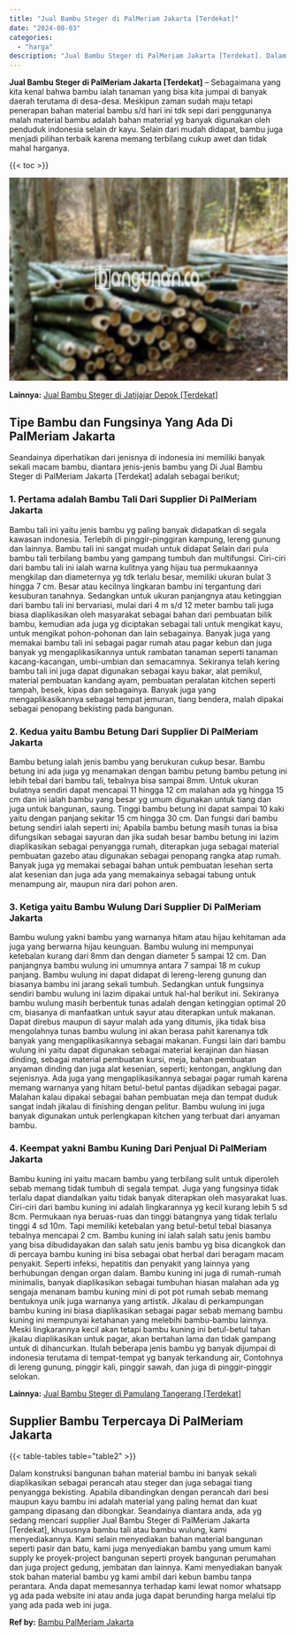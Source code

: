 ```yaml
---
title: "Jual Bambu Steger di PalMeriam Jakarta [Terdekat]"
date: "2024-08-03"
categories: 
  - "harga"
description: "Jual Bambu Steger di PalMeriam Jakarta [Terdekat]. Dalam konstruksi bangunan bahan material bambu ini banyak sekali diaplikasikan sebagai perancah atau stege..."
---
```


**Jual Bambu Steger di PalMeriam Jakarta \[Terdekat\]** – Sebagaimana yang kita kenal bahwa bambu ialah tanaman yang bisa kita jumpai di banyak daerah terutama di desa-desa. Meskipun zaman sudah maju tetapi penerapan bahan material bambu s/d hari ini tdk sepi dari penggunanya malah material bambu adalah bahan material yg banyak digunakan oleh penduduk indonesia selain dr kayu. Selain dari mudah didapat, bambu juga menjadi pilihan terbaik karena memang terbilang cukup awet dan tidak mahal harganya.

{{< toc >}}

![Jual Bambu Steger di PalMeriam Jakarta [Terdekat]](/images/jual-bambu-tali-32.png)

**Lainnya:** [Jual Bambu Steger di Jatijajar Depok \[Terdekat\]](https://bambu.bangunan.co/jual-bambu-steger-di-jatijajar-depok-terdekat/)

## Tipe Bambu dan Fungsinya Yang Ada Di PalMeriam Jakarta

Seandainya diperhatikan dari jenisnya di indonesia ini memiliki banyak sekali macam bambu, diantara jenis-jenis bambu yang Di Jual Bambu Steger di PalMeriam Jakarta \[Terdekat\] adalah sebagai berikut;

### 1\. Pertama adalah Bambu Tali Dari Supplier Di PalMeriam Jakarta

Bambu tali ini yaitu jenis bambu yg paling banyak didapatkan di segala kawasan indonesia. Terlebih di pinggir-pinggiran kampung, lereng gunung dan lainnya. Bambu tali ini sangat mudah untuk didapat Selain dari pula bambu tali terbilang bambu yang gampang tumbuh dan multifungsi. Ciri-ciri dari bambu tali ini ialah warna kulitnya yang hijau tua permukaannya mengkilap dan diameternya yg tdk terlalu besar, memiliki ukuran bulat 3 hingga 7 cm. Besar atau kecilnya lingkaran bambu ini tergantung dari kesuburan tanahnya. Sedangkan untuk ukuran panjangnya atau ketinggian dari bambu tali ini bervariasi, mulai dari 4 m s/d 12 meter bambu tali juga biasa diaplikasikan oleh masyarakat sebagai bahan dari pembuatan bilik bambu, kemudian ada juga yg diciptakan sebagai tali untuk mengikat kayu, untuk mengikat pohon-pohonan dan lain sebagainya. Banyak juga yang memakai bambu tali ini sebagai pagar rumah atau pagar kebun dan juga banyak yg mengaplikasikannya untuk rambatan tanaman seperti tanaman kacang-kacangan, umbi-umbian dan semacamnya. Sekiranya telah kering bambu tali ini juga dapat digunakan sebagai kayu bakar, alat pemikul, material pembuatan kandang ayam, pembuatan peralatan kitchen seperti tampah, besek, kipas dan sebagainya. Banyak juga yang mengaplikasikannya sebagai tempat jemuran, tiang bendera, malah dipakai sebagai penopang bekisting pada bangunan.

### 2\. Kedua yaitu Bambu Betung Dari Supplier Di PalMeriam Jakarta

Bambu betung ialah jenis bambu yang berukuran cukup besar. Bambu betung ini ada juga yg menamakan dengan bambu petung bambu petung ini lebih tebal dari bambu tali, tebalnya bisa sampai 8mm. Untuk ukuran bulatnya sendiri dapat mencapai 11 hingga 12 cm malahan ada yg hingga 15 cm dan ini ialah bambu yang besar yg umum digunakan untuk tiang dan juga untuk bangunan, saung. Tinggi bambu betung ini dapat sampai 10 kaki yaitu dengan panjang sekitar 15 cm hingga 30 cm. Dan fungsi dari bambu betung sendiri ialah seperti ini; Apabila bambu betung masih tunas ia bisa difungsikan sebagai sayuran dan jika sudah besar bambu betung ini lazim diaplikasikan sebagai penyangga rumah, diterapkan juga sebagai material pembuatan gazebo atau digunakan sebagai penopang rangka atap rumah. Banyak juga yg memakai sebagai bahan untuk pembuatan lesehan serta alat kesenian dan juga ada yang memakainya sebagai tabung untuk menampung air, maupun nira dari pohon aren.

### 3\. Ketiga yaitu Bambu Wulung Dari Supplier Di PalMeriam Jakarta

Bambu wulung yakni bambu yang warnanya hitam atau hijau kehitaman ada juga yang berwarna hijau keunguan. Bambu wulung ini mempunyai ketebalan kurang dari 8mm dan dengan diameter 5 sampai 12 cm. Dan panjangnya bambu wulung ini umumnya antara 7 sampai 18 m cukup panjang. Bambu wulung ini dapat didapat di lereng-lereng gunung dan biasanya bambu ini jarang sekali tumbuh. Sedangkan untuk fungsinya sendiri bambu wulung ini lazim dipakai untuk hal-hal berikut ini. Sekiranya bambu wulung masih berbentuk tunas adalah dengan ketinggian optimal 20 cm, biasanya di manfaatkan untuk sayur atau diterapkan untuk makanan. Dapat direbus maupun di sayur malah ada yang ditumis, jika tidak bisa mengolahnya tunas bambu wulung ini akan berasa pahit karenanya tdk banyak yang mengaplikasikannya sebagai makanan. Fungsi lain dari bambu wulung ini yaitu dapat digunakan sebagai material kerajinan dan hiasan dinding, sebagai material pembuatan kursi, meja, bahan pembuatan anyaman dinding dan juga alat kesenian, seperti; kentongan, angklung dan sejenisnya. Ada juga yang mengaplikasikannya sebagai pagar rumah karena memang warnanya yang hitam betul-betul pantas dijadikan sebagai pagar. Malahan kalau dipakai sebagai bahan pembuatan meja dan tempat duduk sangat indah jikalau di finishing dengan pelitur. Bambu wulung ini juga banyak digunakan untuk perlengkapan kitchen yang terbuat dari anyaman bambu.

### 4\. Keempat yakni Bambu Kuning Dari Penjual Di PalMeriam Jakarta

Bambu kuning ini yaitu macam bambu yang terbilang sulit untuk diperoleh sebab memang tidak tumbuh di segala tempat. Juga yang fungsinya tidak terlalu dapat diandalkan yaitu tidak banyak diterapkan oleh masyarakat luas. Ciri-ciri dari bambu kuning ini adalah lingkarannya yg kecil kurang lebih 5 sd 8cm. Permukaan nya beruas-ruas dan tinggi batangnya yang tidak terlalu tinggi 4 sd 10m. Tapi memiliki ketebalan yang betul-betul tebal biasanya tebalnya mencapai 2 cm. Bambu kuning ini ialah salah satu jenis bambu yang bisa dibudidayakan dan salah satu jenis bambu yg bisa dicangkok dan di percaya bambu kuning ini bisa sebagai obat herbal dari beragam macam penyakit. Seperti infeksi, hepatitis dan penyakit yang lainnya yang berhubungan dengan organ dalam. Bambu kuning ini juga di rumah-rumah minimalis, banyak diaplikasikan sebagai tumbuhan hiasan malahan ada yg sengaja menanam bambu kuning mini di pot pot rumah sebab memang bentuknya unik juga warnanya yang artistik. Jikalau di perkampungan bambu kuning ini biasa diaplikasikan sebagai pagar sebab memang bambu kuning ini mempunyai ketahanan yang melebihi bambu-bambu lainnya. Meski lingkarannya kecil akan tetapi bambu kuning ini betul-betul tahan jikalau diaplikasikan untuk pagar, akan bertahan lama dan tidak gampang untuk di dihancurkan. Itulah beberapa jenis bambu yg banyak dijumpai di indonesia terutama di tempat-tempat yg banyak terkandung air, Contohnya di lereng gunung, pinggir kali, pinggir sawah, dan juga di pinggir-pinggir selokan.

**Lainnya:** [Jual Bambu Steger di Pamulang Tangerang \[Terdekat\]](https://bambu.bangunan.co/jual-bambu-steger-di-pamulang-tangerang-terdekat/)

## Supplier Bambu Terpercaya Di PalMeriam Jakarta

{{< table-tables table="table2" >}}

Dalam konstruksi bangunan bahan material bambu ini banyak sekali diaplikasikan sebagai perancah atau steger dan juga sebagai tiang penyangga bekisting. Apabila dibandingkan dengan perancah dari besi maupun kayu bambu ini adalah material yang paling hemat dan kuat gampang dipasang dan dibongkar. Seandainya diantara anda, ada yg sedang mencari supplier Jual Bambu Steger di PalMeriam Jakarta \[Terdekat\], khususnya bambu tali atau bambu wulung, kami menyediakannya. Kami selain menyediakan bahan material bangunan seperti pasir dan batu, kami juga menyediakan bambu yang umum kami supply ke proyek-project bangunan seperti proyek bangunan perumahan dan juga project gedung, jembatan dan lainnya. Kami menyediakan banyak stok bahan material bambu yg kami ambil dari kebun bambu tanpa perantara. Anda dapat memesannya terhadap kami lewat nomor whatsapp yg ada pada website ini atau anda juga dapat berunding harga melalui tlp yang ada pada web ini juga.

**Ref by:** [Bambu PalMeriam Jakarta](https://id.wikipedia.org/wiki/Bambu)
